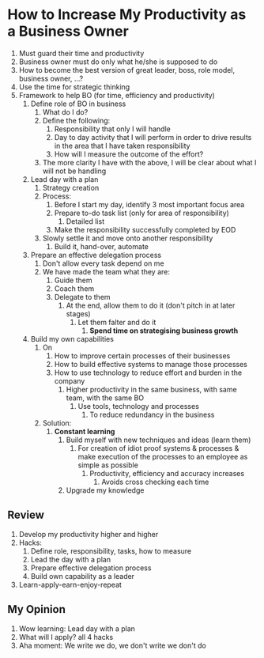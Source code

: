 # How to Increase My Productivity as a Business Owner #
1. Must guard their time and productivity
2. Business owner must do only what he/she is supposed to do
3. How to become the best version of great leader, boss, role model, business owner, ...?
4. Use the time for strategic thinking
5. Framework to help BO (for time, efficiency and productivity)
	1. Define role of BO in business
		1. What do I do?
		2. Define the following:
			1. Responsibility that only I will handle
			2. Day to day activity that I will perform in order to drive results in the area that I have taken responsibility
			3. How will I measure the outcome of the effort?
		3. The more clarity I have with the above, I will be clear about what I will not be handling
	2. Lead day with a plan
		1. Strategy creation
		2. Process:
			1. Before I start my day, identify 3 most important focus area
			2. Prepare to-do task list (only for area of responsibility)
				1. Detailed list
			3. Make the responsibility successfully completed by EOD
		3. Slowly settle it and move onto another responsibility
			1. Build it, hand-over, automate
	3. Prepare an effective delegation process
		1. Don't allow every task depend on me
		2. We have made the team what they are:
			1. Guide them
			2. Coach them
			3. Delegate to them
				1. At the end, allow them to do it (don't pitch in at later stages)
					1. Let them falter and do it
						1. **Spend time on strategising business growth**
	4. Build my own capabilities
		1. On
			1. How to improve certain processes of their businesses
			2. How to build effective systems to manage those processes
			3. How to use technology to reduce effort and burden in the company
				1. Higher productivity in the same business, with same team, with the same BO
					1. Use tools, technology and processes
						1. To reduce redundancy in the business
		2. Solution:
			1. **Constant learning**
				1. Build myself with new techniques and ideas (learn them)
					1. For creation of idiot proof systems & processes & make execution of the processes to an employee as simple as possible
						1. Productivity, efficiency and accuracy increases
							1. Avoids cross checking each time
				2. Upgrade my knowledge
				
## Review ##
1. Develop my productivity higher and higher
2. Hacks:
	1. Define role, responsibility, tasks, how to measure
	2. Lead the day with a plan
	3. Prepare effective delegation process
	4. Build own capability as a leader
3. Learn-apply-earn-enjoy-repeat

## My Opinion ##
1. Wow learning: Lead day with a plan
2. What will I apply? all 4 hacks
3. Aha moment: We write we do, we don't write we don't do